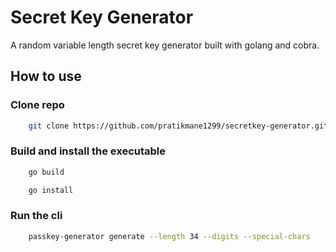 # Secret Key Generator

A random variable length secret key generator built with golang and cobra.

## How to use

### Clone repo

```sh
    git clone https://github.com/pratikmane1299/secretkey-generator.git
```

### Build and install the executable

```sh
    go build
```

```sh
    go install
```

### Run the cli

```sh
    passkey-generator generate --length 34 --digits --special-chars
```

